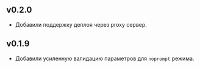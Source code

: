 ## v0.2.0

- Добавили поддержку деплоя через proxy сервер.

## v0.1.9

- Добавили усиленную валидацию параметров для `noprompt` режима.
